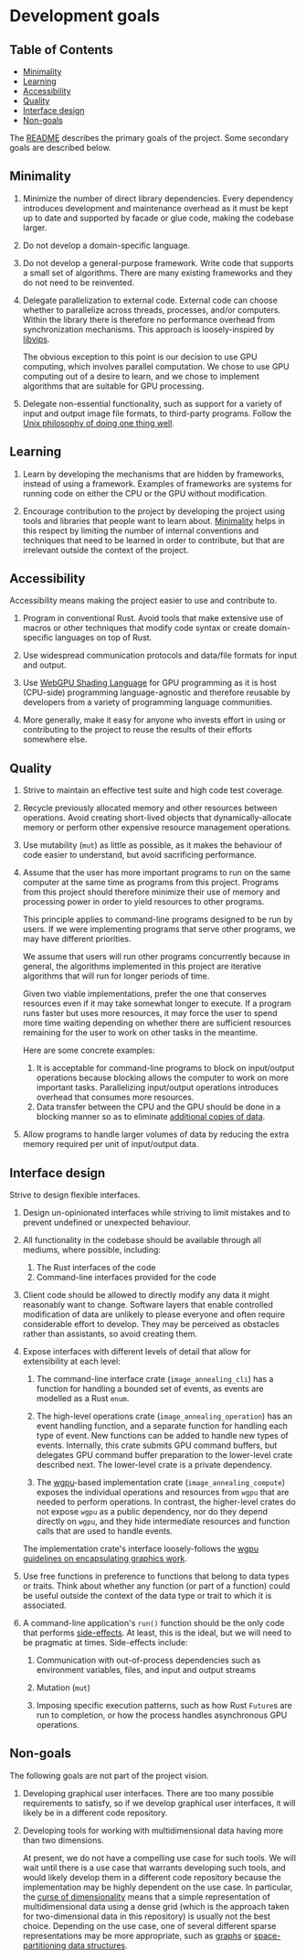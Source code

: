 <!-- omit in toc -->
# Development goals

<!-- omit in toc -->
## Table of Contents

- [Minimality](#minimality)
- [Learning](#learning)
- [Accessibility](#accessibility)
- [Quality](#quality)
- [Interface design](#interface-design)
- [Non-goals](#non-goals)

The [README](../README.md#vision-and-future-development) describes the primary goals of the project. Some secondary goals are described below.

## Minimality

1. Minimize the number of direct library dependencies. Every dependency introduces development and maintenance overhead as it must be kept up to date and supported by facade or glue code, making the codebase larger.

2. Do not develop a domain-specific language.

3. Do not develop a general-purpose framework. Write code that supports a small set of algorithms. There are many existing frameworks and they do not need to be reinvented.

4. Delegate parallelization to external code. External code can choose whether to parallelize across threads, processes, and/or computers. Within the library there is therefore no performance overhead from synchronization mechanisms. This approach is loosely-inspired by [libvips](https://github.com/libvips/libvips/wiki/Why-is-libvips-quick).

   The obvious exception to this point is our decision to use GPU computing, which involves parallel computation. We chose to use GPU computing out of a desire to learn, and we chose to implement algorithms that are suitable for GPU processing.

5. Delegate non-essential functionality, such as support for a variety of input and output image file formats, to third-party programs. Follow the [Unix philosophy of doing one thing well](https://en.wikipedia.org/wiki/Unix_philosophy).

## Learning

1. Learn by developing the mechanisms that are hidden by frameworks, instead of using a framework. Examples of frameworks are systems for running code on either the CPU or the GPU without modification.

2. Encourage contribution to the project by developing the project using tools and libraries that people want to learn about. [Minimality](#minimality) helps in this respect by limiting the number of internal conventions and techniques that need to be learned in order to contribute, but that are irrelevant outside the context of the project.

## Accessibility

Accessibility means making the project easier to use and contribute to.

1. Program in conventional Rust. Avoid tools that make extensive use of macros or other techniques that modify code syntax or create domain-specific languages on top of Rust.

2. Use widespread communication protocols and data/file formats for input and output.

3. Use [WebGPU Shading Language](https://gpuweb.github.io/gpuweb/wgsl/) for GPU programming as it is host (CPU-side) programming language-agnostic and therefore reusable by developers from a variety of programming language communities.

4. More generally, make it easy for anyone who invests effort in using or contributing to the project to reuse the results of their efforts somewhere else.

## Quality

1. Strive to maintain an effective test suite and high code test coverage.

2. Recycle previously allocated memory and other resources between operations. Avoid creating short-lived objects that dynamically-allocate memory or perform other expensive resource management operations.

3. Use mutability (`mut`) as little as possible, as it makes the behaviour of code easier to understand, but avoid sacrificing performance.

4. Assume that the user has more important programs to run on the same computer at the same time as programs from this project. Programs from this project should therefore minimize their use of memory and processing power in order to yield resources to other programs.

   This principle applies to command-line programs designed to be run by users. If we were implementing programs that serve other programs, we may have different priorities.

   We assume that users will run other programs concurrently because in general, the algorithms implemented in this project are iterative algorithms that will run for longer periods of time.

   Given two viable implementations, prefer the one that conserves resources even if it may take somewhat longer to execute. If a program runs faster but uses more resources, it may force the user to spend more time waiting depending on whether there are sufficient resources remaining for the user to work on other tasks in the meantime.

   Here are some concrete examples:

   1. It is acceptable for command-line programs to block on input/output operations because blocking allows the computer to work on more important tasks. Parallelizing input/output operations introduces overhead that consumes more resources.
   2. Data transfer between the CPU and the GPU should be done in a blocking manner so as to eliminate [additional copies of data](https://github.com/gfx-rs/wgpu/discussions/1438).

5. Allow programs to handle larger volumes of data by reducing the extra memory required per unit of input/output data.

## Interface design

Strive to design flexible interfaces.

1. Design un-opinionated interfaces while striving to limit mistakes and to prevent undefined or unexpected behaviour.

2. All functionality in the codebase should be available through all mediums, where possible, including:

   1. The Rust interfaces of the code
   2. Command-line interfaces provided for the code

3. Client code should be allowed to directly modify any data it might reasonably want to change. Software layers that enable controlled modification of data are unlikely to please everyone and often require considerable effort to develop. They may be perceived as obstacles rather than assistants, so avoid creating them.

4. Expose interfaces with different levels of detail that allow for extensibility at each level:

   1. The command-line interface crate (`image_annealing_cli`) has a function for handling a bounded set of events, as events are modelled as a Rust `enum`.

   2. The high-level operations crate (`image_annealing_operation`) has an event handling function, and a separate function for handling each type of event. New functions can be added to handle new types of events. Internally, this crate submits GPU command buffers, but delegates GPU command buffer preparation to the lower-level crate described next. The lower-level crate is a private dependency.

   3. The [wgpu](https://wgpu.rs/)-based implementation crate (`image_annealing_compute`) exposes the individual operations and resources from `wgpu` that are needed to perform operations. In contrast, the higher-level crates do not expose `wgpu` as a public dependency, nor do they depend directly on `wgpu`, and they hide intermediate resources and function calls that are used to handle events.

   The implementation crate's interface loosely-follows the [wgpu guidelines on encapsulating graphics work](https://github.com/gfx-rs/wgpu/wiki/Encapsulating-Graphics-Work).

5. Use free functions in preference to functions that belong to data types or traits. Think about whether any function (or part of a function) could be useful outside the context of the data type or trait to which it is associated.

6. A command-line application's `run()` function should be the only code that performs [side-effects](https://www.eff-lang.org/handlers-tutorial.pdf). At least, this is the ideal, but we will need to be pragmatic at times. Side-effects include:

   1. Communication with out-of-process dependencies such as environment variables, files, and input and output streams

   2. Mutation (`mut`)

   3. Imposing specific execution patterns, such as how Rust `Future`s are run to completion, or how the process handles asynchronous GPU operations.

## Non-goals

The following goals are not part of the project vision.

1. Developing graphical user interfaces. There are too many possible requirements to satisfy, so if we develop graphical user interfaces, it will likely be in a different code repository.

2. Developing tools for working with multidimensional data having more than two dimensions.

   At present, we do not have a compelling use case for such tools. We will wait until there is a use case that warrants developing such tools, and would likely develop them in a different code repository because the implementation may be highly dependent on the use case. In particular, the [curse of dimensionality](https://en.wikipedia.org/wiki/Curse_of_dimensionality) means that a simple representation of multidimensional data using a dense grid (which is the approach taken for two-dimensional data in this repository) is usually not the best choice. Depending on the use case, one of several different sparse representations may be more appropriate, such as [graphs](https://en.wikipedia.org/wiki/Graph_(discrete_mathematics)) or [space-partitioning data structures](https://en.wikipedia.org/wiki/Space_partitioning#Data_structures).
